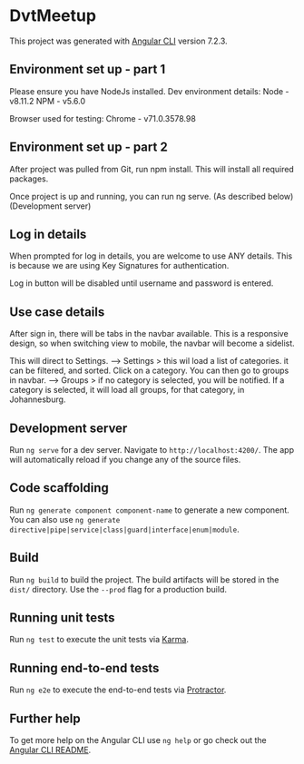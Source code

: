 # DvtMeetup

This project was generated with [Angular CLI](https://github.com/angular/angular-cli) version 7.2.3.

## Environment set up - part 1

Please ensure you have NodeJs installed.
Dev environment details:
Node - v8.11.2
NPM - v5.6.0

Browser used for testing:
Chrome - v71.0.3578.98

## Environment set up - part 2

After project was pulled from Git, run npm install.
This will install all required packages.

Once project is up and running, you can run ng serve. (As described below) (Development server)

## Log in details

When prompted for log in details, you are welcome to use ANY details.
This is because we are using Key Signatures for authentication.

Log in button will be disabled until username and password is entered.

## Use case details

After sign in, there will be tabs in the navbar available.
This is a responsive design, so when switching view to mobile, the navbar will become a sidelist.

This will direct to Settings.
--> Settings > this wil load a list of categories. it can be filtered, and sorted. Click on a category. You can then go to groups in navbar.
--> Groups > if no category is selected, you will be notified. If a category is selected, it will load all groups, for that category, in Johannesburg.

## Development server

Run `ng serve` for a dev server. Navigate to `http://localhost:4200/`. The app will automatically reload if you change any of the source files.

## Code scaffolding

Run `ng generate component component-name` to generate a new component. You can also use `ng generate directive|pipe|service|class|guard|interface|enum|module`.

## Build

Run `ng build` to build the project. The build artifacts will be stored in the `dist/` directory. Use the `--prod` flag for a production build.

## Running unit tests

Run `ng test` to execute the unit tests via [Karma](https://karma-runner.github.io).

## Running end-to-end tests

Run `ng e2e` to execute the end-to-end tests via [Protractor](http://www.protractortest.org/).

## Further help

To get more help on the Angular CLI use `ng help` or go check out the [Angular CLI README](https://github.com/angular/angular-cli/blob/master/README.md).
